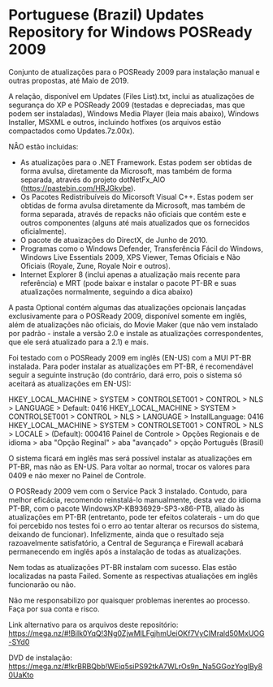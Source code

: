 # Portuguese (Brazil) Updates Repository for Windows POSReady 2009

Conjunto de atualizações para o POSReady 2009 para instalação manual e outras propostas, até Maio de 2019.

A relação, disponível em Updates (Files List).txt, inclui as atualizações de segurança do XP e POSReady 2009 (testadas e depreciadas, mas que podem ser instaladas), Windows Media Player (leia mais abaixo), Windows Installer, MSXML e outros, incluindo hotfixes (os arquivos estão compactados como Updates.7z.00x).

NÂO estão incluidas:
- As atualizações para o .NET Framework. Estas podem ser obtidas de forma avulsa, diretamente da Microsoft, mas também de forma separada, através do projeto dotNetFx_AIO (https://pastebin.com/HRJGkvbe).
- Os Pacotes Redistribuíveis do Micorsoft Visual C++. Estas podem ser obtidas de forma avulsa diretamente da Microsoft, mas também de forma separada, através de repacks não oficiais que contém este e outros componentes (alguns até mais atualizados que os fornecidos oficialmente).
- O pacote de atuaizações do DirectX, de Junho de 2010.
- Programas como o Windows Defender, Transferência Fácil do Windows, Windows Live Essentials 2009, XPS Viewer, Temas Oficiais e Não Oficiais (Royale, Zune, Royale Noir e outros).
- Internet Explorer 8 (inclui apenas a atualização mais recente para referência) e MRT (pode baixar e instalar o pacote PT-BR e suas atualizações normalmente, seguindo a dica abaixo)

A pasta Optional contém algumas das atualizações opcionais lançadas exclusivamente para o POSReady 2009, disponível somente em inglês, além de atualizações não oficiais, do Movie Maker (que não vem instalado por padrão - instale a versão 2.0 e instale as atualizações correspondentes, que ele será atualizado para a 2.1) e mais.

Foi testado com o POSReady 2009 em inglês (EN-US) com a MUI PT-BR instalada. Para poder instalar as atualizações em PT-BR, é recomendável seguir a seguinte instrução (do contrário, dará erro, pois o sistema só aceitará as atualizações em EN-US):

HKEY_LOCAL_MACHINE > SYSTEM > CONTROLSET001 > CONTROL > NLS > LANGUAGE > Default: 0416
HKEY_LOCAL_MACHINE > SYSTEM > CONTROLSET001 > CONTROL > NLS > LANGUAGE > InstallLanguage: 0416
HKEY_LOCAL_MACHINE > SYSTEM > CONTROLSET001 > CONTROL > NLS > LOCALE > (Default): 000416
Painel de Controle > Opções Regionais e de idioma > aba "Opção Reginal" > aba "avançado" > opção Português (Brasil)

O sistema ficará em inglês mas será possível instalar as atualizações em PT-BR, mas não as EN-US. Para voltar ao normal, trocar os valores para 0409 e não mexer no Painel de Controle.

O POSReady 2009 vem com o Service Pack 3 instalado. Contudo, para melhor eficácia, recomendo reinstalá-lo manualmente, desta vez do idioma PT-BR, com o pacote WindowsXP-KB936929-SP3-x86-PTB, aliado às atualizações em PT-BR (entretanto, pode ter efeitos colaterais - um do que foi percebido nos testes foi o erro ao tentar alterar os recursos do sistema, deixando de funcionar). Infelizmente, ainda que o resultado seja razoavelmente satisfatório, a Central de Segurança e Firewall acabará permanecendo em inglês após a instalação de todas as atualizações.

Nem todas as atualizações PT-BR instalam com sucesso. Elas estão localizadas na pasta Failed. Somente as respectivas atualiações em inglês funcionarão ou não.

Não me responsabilizo por quaisquer problemas inerentes ao processo. Faça por sua conta e risco.

Link alternativo para os arquivos deste repositório: https://mega.nz/#!BiIk0YqQ!3Ng0ZjwMlLFgjhmUeiOKf7VyClMrald50MxUOG-SYd0

DVD de instalação: https://mega.nz/#!krBRBQbb!WEiq5siPS92tkA7WLrOs9n_Na5GGozYoglBy80UaKto
